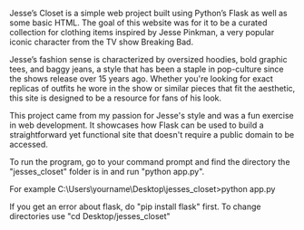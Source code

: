 Jesse’s Closet is a simple web project built using Python’s Flask as well as some basic HTML. The goal of this website was for it to be a curated collection for clothing items inspired by Jesse Pinkman, a very popular iconic character from the TV show Breaking Bad.

Jesse’s fashion sense is characterized by oversized hoodies, bold graphic tees, and baggy jeans, a style that has been a staple in pop-culture since the shows release over 15 years ago. Whether you're looking for exact replicas of outfits he wore in the show or similar pieces that fit the aesthetic, this site is designed to be a resource for fans of his look.

This project came from my passion for Jesse's style and was a fun exercise in web development. It showcases how Flask can be used to build a straightforward yet functional site that doesn't require a public domain to be accessed.

To run the program, go to your command prompt and find the directory the "jesses_closet" folder is in and run "python app.py".

For example
C:\Users\yourname\Desktop\jesses_closet>python app.py

If you get an error about flask, do "pip install flask" first.
To change directories use "cd Desktop/jesses_closet"
